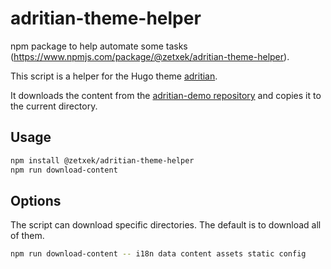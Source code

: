 # adritian-theme-helper
npm package to help automate some tasks (https://www.npmjs.com/package/@zetxek/adritian-theme-helper).

This script is a helper for the Hugo theme [adritian](https://github.com/zetxek/adritian-free-hugo-theme).

It downloads the content from the [adritian-demo repository](https://github.com/zetxek/adritian-demo) and copies it to the current directory. 

## Usage

```bash
npm install @zetxek/adritian-theme-helper
npm run download-content
```

## Options

The script can download specific directories. The default is to download all of them.

```bash
npm run download-content -- i18n data content assets static config
```


